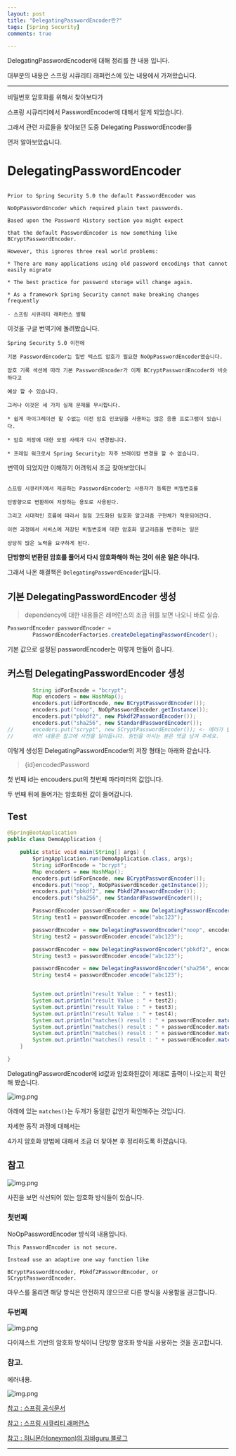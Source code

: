 ```yaml
---
layout: post
title: "DelegatingPasswordEncoder란?"
tags: [Spring Security]
comments: true

---
```


DelegatingPasswordEncoder에 대해 정리를 한 내용 입니다.

대부분의 내용은 스프링 시큐리티 래퍼런스에 있는 내용에서 가져왔습니다.

---

비밀번호 암호화를 위해서 찾아보다가

스프링 시큐리티에서 PasswordEncoder에 대해서 알게 되었습니다.

그래서 관련 자료들을 찾아보던 도중 Delegating PasswordEncoder를

먼저 알아보았습니다.

# DelegatingPasswordEncoder

```

Prior to Spring Security 5.0 the default PasswordEncoder was 

NoOpPasswordEncoder which required plain text passwords. 

Based upon the Password History section you might expect 

that the default PasswordEncoder is now something like BCryptPasswordEncoder. 

However, this ignores three real world problems:

* There are many applications using old password encodings that cannot easily migrate

* The best practice for password storage will change again.

* As a framework Spring Security cannot make breaking changes frequently

- 스프링 시큐리티 래퍼런스 발췌

```

이것을 구글 번역기에 돌려봤습니다.

```
Spring Security 5.0 이전에 

기본 PasswordEncoder는 일반 텍스트 암호가 필요한 NoOpPasswordEncoder였습니다. 

암호 기록 섹션에 따라 기본 PasswordEncoder가 이제 BCryptPasswordEncoder와 비슷하다고 

예상 할 수 있습니다. 

그러나 이것은 세 가지 실제 문제를 무시합니다.

* 쉽게 마이그레이션 할 수없는 이전 암호 인코딩을 사용하는 많은 응용 프로그램이 있습니다.

* 암호 저장에 대한 모범 사례가 다시 변경됩니다.

* 프레임 워크로서 Spring Security는 자주 브레이킹 변경을 할 수 없습니다.

```

번역이 되었지만 이해하기 어려워서 조금 찾아보았더니 

```

스프링 시큐리티에서 제공하는 PasswordEncoder는 사용자가 등록한 비밀번호를 

단방향으로 변환하여 저장하는 용도로 사용된다. 

그리고 시대적인 흐름에 따라서 점점 고도화된 암호화 알고리즘 구현체가 적용되어간다. 

이런 과정에서 서비스에 저장된 비밀번호에 대한 암호화 알고리즘을 변경하는 일은 

상당히 많은 노력을 요구하게 된다.

```

<strong>단방향의 변환된 암호를 풀어서 다시 암호화해야 하는 것이 쉬운 일은 아니다.</strong>

그래서 나온 해결책은 `DelegatingPasswordEncoder`입니다.

## 기본 DelegatingPasswordEncoder 생성

> dependency에 대한 내용들은 래퍼런스의 조금 위를 보면 나오니 바로 실습.

```java
PasswordEncoder passwordEncoder =
        PasswordEncoderFactories.createDelegatingPasswordEncoder();
```
기본 값으로 설정된 passwordEncoder는 이렇게 만들어 줍니다.

## 커스텀 DelegatingPasswordEncoder 생성

```java
		String idForEncode = "bcrypt";
        Map encoders = new HashMap();
        encoders.put(idForEncode, new BCryptPasswordEncoder());
        encoders.put("noop", NoOpPasswordEncoder.getInstance());
        encoders.put("pbkdf2", new Pbkdf2PasswordEncoder());
        encoders.put("sha256", new StandardPasswordEncoder());
//		encoders.put("scrypt", new SCryptPasswordEncoder()); <- 에러가 발생함. 
//		에러 내용은 참고에 사진을 달아둡니다. 원인을 아시는 분은 댓글 남겨 주세요.

```

이렇게 생성된 DelegatingPasswordEncoder의 저장 형태는 아래와 같습니다.

> {id}encodedPassword

첫 번째 id는 encouders.put의 첫번째 파라미터의 값입니다.

두 번째 뒤에 들어가는 암호화된 값이 들어갑니다.

## Test
```java
@SpringBootApplication
public class DemoApplication {

	public static void main(String[] args) {
		SpringApplication.run(DemoApplication.class, args);
		String idForEncode = "bcrypt";
		Map encoders = new HashMap();
		encoders.put(idForEncode, new BCryptPasswordEncoder());
		encoders.put("noop", NoOpPasswordEncoder.getInstance());
		encoders.put("pbkdf2", new Pbkdf2PasswordEncoder());
		encoders.put("sha256", new StandardPasswordEncoder());

		PasswordEncoder passwordEncoder = new DelegatingPasswordEncoder(idForEncode, encoders);
		String test1 = passwordEncoder.encode("abc123");

		passwordEncoder = new DelegatingPasswordEncoder("noop", encoders);
		String test2 = passwordEncoder.encode("abc123");

		passwordEncoder = new DelegatingPasswordEncoder("pbkdf2", encoders);
		String test3 = passwordEncoder.encode("abc123");

		passwordEncoder = new DelegatingPasswordEncoder("sha256", encoders);
		String test4 = passwordEncoder.encode("abc123");


		System.out.println("result Value : " + test1);
		System.out.println("result Value : " + test2);
		System.out.println("result Value : " + test3);
		System.out.println("result Value : " + test4);
		System.out.println("matches() result : " + passwordEncoder.matches("abc123",test1));
		System.out.println("matches() result : " + passwordEncoder.matches("abc123",test2));
		System.out.println("matches() result : " + passwordEncoder.matches("abc123",test3));
		System.out.println("matches() result : " + passwordEncoder.matches("abc123",test4));
	}

}
```

DelegatingPasswordEncoder에 id값과 암호화된값이 제대로 출력이 나오는지 확인해 봤습니다.

![img.png](/images/2021년/0222/result.PNG)

아래에 있는 `matches()`는 두개가 동일한 값인가 확인해주는 것입니다.

자세한 동작 과정에 대해서는 

4가지 암호화 방법에 대해서 조금 더 찾아본 후 정리하도록 하겠습니다.

## 참고

![img.png](/images/2021년/0222/deprecated.PNG)

사진을 보면 삭선되어 있는 암호화 방식들이 있습니다.

### 첫번째 

NoOpPasswordEncoder 방식의 내용입니다.

```
This PasswordEncoder is not secure. 

Instead use an adaptive one way function like 

BCryptPasswordEncoder, Pbkdf2PasswordEncoder, or SCryptPasswordEncoder.
```

마우스를 올리면 해당 방식은 안전하지 않으므로 다른 방식을 사용함을 권고합니다.

### 두번째

![img.png](/images/2021년/0222/deprecated-2.PNG)

다이제스트 기반의 암호화 방식이니 단방향 암호화 방식을 사용하는 것을 권고합니다.

### 참고.

에러내용.

![img.png](/images/2021년/0222/error.PNG)


<a href="https://docs.spring.io/spring-security/site/docs/current/api/org/springframework/security/crypto/password/StandardPasswordEncoder.html">참고 : 스프링 공식문서</a>

<a href="https://docs.spring.io/spring-security/site/docs/current/reference/html5/#authentication-password-storage-dpe">참고 : 스프링 시큐리티 래퍼런스</a>

<a href="https://java.ihoney.pe.kr/498">참고 : 허니몬(Honeymon)의 자바guru 블로그</a>

---
